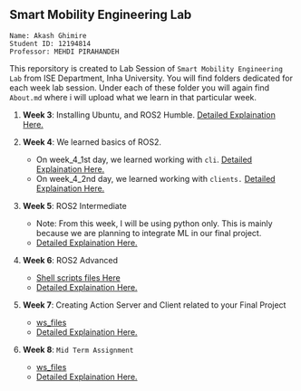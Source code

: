 ## Smart Mobility Engineering Lab

```
Name: Akash Ghimire
Student ID: 12194814
Professor: MEHDI PIRAHANDEH
```
This reporsitory is created to Lab Session of `Smart Mobility Engineering Lab` from ISE Department, Inha University. You will find folders dedicated for each week lab session. Under each of these folder you will again find `About.md` where i will upload what we learn in that particular week. 


1. **Week 3**: Installing  Ubuntu, and ROS2 Humble. [Detailed Explaination Here.](week3/about.md)


2. **Week 4**: We learned basics of ROS2.
    - On week_4_1st day, we learned working with `cli`.  [Detailed Explaination Here.](week4/cli_tools/Readme.md)
    - On week_4_2nd day, we learned working with `clients.`   [Detailed Explaination Here.](week4/client_libraries/Readme.md)

3. **Week 5**: ROS2 Intermediate
    - Note: From this week, I will be using python only. This is mainly because we are planning to integrate ML in our final project.
    - [Detailed Explaination Here.](week5/Readme.md)



3. **Week 6**: ROS2 Advanced
    - [Shell scripts files Here](week6/shell_files/ )
    - [Detailed Explaination Here.](week6/Readme.md)

3. **Week 7**: Creating Action Server and Client related to your Final Project
    - [ws_files](week7/w7_ws/ )
    - [Detailed Explaination Here.](week7/Readme.md)

3. **Week 8**: ``Mid Term Assignment``
    - [ws_files](week_8_mid_term/ros2_midterm_ws/ )
    - [Detailed Explaination Here.](week7/Readme.md)
    